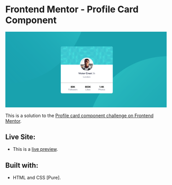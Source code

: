 # Frontend Mentor - Profile Card Component

![Screenshot of the website](./assets/preview/screenshot.png)

This is a solution to the [Profile card component challenge on Frontend Mentor](https://www.frontendmentor.io/challenges/profile-card-component-cfArpWshJ).

## Live Site:
- This is a [live preview](https://iabdwahab.github.io/frontend-mentor-solutions/solutions/profile-card-component).

## Built with:

- HTML and CSS [Pure].